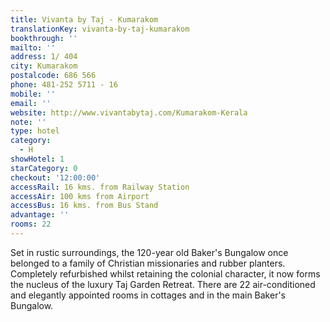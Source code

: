 ```yaml
---
title: Vivanta by Taj - Kumarakom
translationKey: vivanta-by-taj-kumarakom
bookthrough: ''
mailto: ''
address: 1/ 404
city: Kumarakom
postalcode: 686 566
phone: 481-252 5711 - 16
mobile: ''
email: ''
website: http://www.vivantabytaj.com/Kumarakom-Kerala
note: ''
type: hotel
category:
  - H
showHotel: 1
starCategory: 0
checkout: '12:00:00'
accessRail: 16 kms. from Railway Station
accessAir: 100 kms from Airport
accessBus: 16 kms. from Bus Stand
advantage: ''
rooms: 22
---
```

Set in rustic surroundings, the 120-year old Baker's Bungalow once belonged to a family of Christian missionaries and rubber planters. Completely refurbished whilst retaining the colonial character, it now forms the nucleus of the luxury Taj Garden Retreat. There are 22 air-conditioned and elegantly appointed rooms in cottages and in the main Baker's Bungalow.